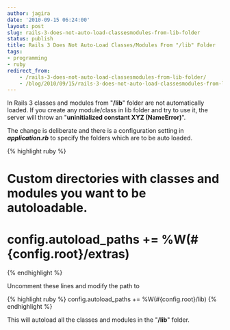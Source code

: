 ```yaml
---
author: jagira
date: '2010-09-15 06:24:00'
layout: post
slug: rails-3-does-not-auto-load-classesmodules-from-lib-folder
status: publish
title: Rails 3 Does Not Auto-Load Classes/Modules From "/lib" Folder
tags:
- programming
- ruby
redirect_from:
    - /rails-3-does-not-auto-load-classesmodules-from-lib-folder/
    - /blog/2010/09/15/rails-3-does-not-auto-load-classesmodules-from-lib-folder/
---
```


In Rails 3 classes and modules from "**/lib**" folder are not
automatically loaded. If you create any module/class in lib folder
and try to use it, the server will throw an
"**uninitialized constant XYZ (NameError)**".

The change is deliberate and there is a configuration setting in
***application.rb*** to specify the folders which are to be auto
loaded.

{% highlight ruby %}
# Custom directories with classes and modules you want to be autoloadable.
# config.autoload\_paths += %W(\#{config.root}/extras)
{% endhighlight %}

Uncomment these lines and modify the path to 

{% highlight ruby %}
config.autoload\_paths += %W(\#{config.root}/lib)
{% endhighlight %}

This will autoload all the classes and modules in the "**/lib**"
folder.




